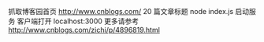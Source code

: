 抓取博客园首页 http://www.cnblogs.com/ 20 篇文章标题
node index.js 启动服务
客户端打开 localhost:3000
更多请参考 http://www.cnblogs.com/zichi/p/4896819.html